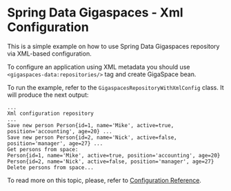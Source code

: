 Spring Data Gigaspaces - Xml Configuration
==========================================

This is a simple example on how to use Spring Data Gigaspaces repository via XML-based configuration.

To configure an application using XML metadata you should use `<gigaspaces-data:repositories/>` tag and create GigaSpace bean.

To run the example, refer to the `GigaspacesRepositoryWithXmlConfig` class. It will produce the next output:

```
...
Xml configuration repository
...
Save new person Person{id=1, name='Mike', active=true, position='accounting', age=20} ...
Save new person Person{id=2, name='Nick', active=false, position='manager', age=27} ...
Get persons from space:
Person{id=1, name='Mike', active=true, position='accounting', age=20}
Person{id=2, name='Nick', active=false, position='manager', age=27}
Delete persons from space...
```

To read more on this topic, please, refer to [Configuration Reference](https://github.com/meirfarajGig/spring-data-gigaspaces/wiki/Reference-Documentation#configuration).